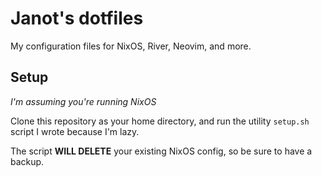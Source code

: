 # Janot's dotfiles

My configuration files for NixOS, River, Neovim, and more.

## Setup

*I'm assuming you're running NixOS*

Clone this repository as your home directory, and run the utility `setup.sh` script I wrote because I'm lazy.

The script **WILL DELETE** your existing NixOS config, so be sure to have a backup.
